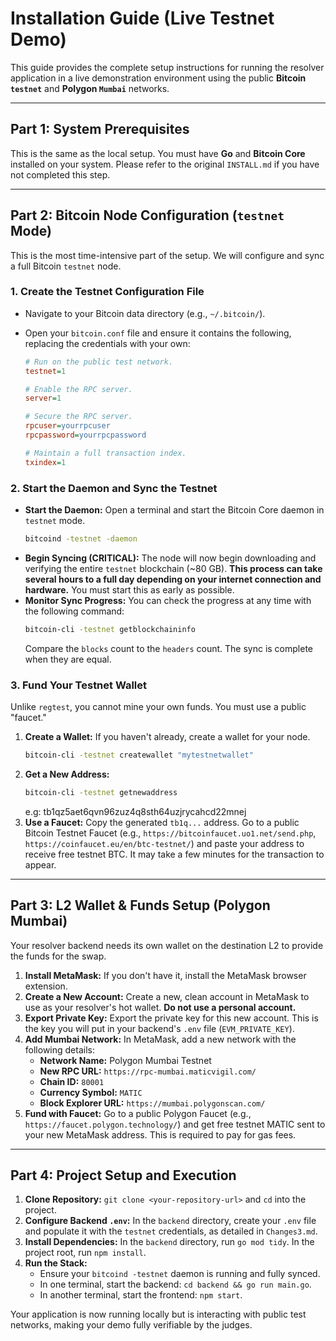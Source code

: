 # Installation Guide (Live Testnet Demo)

This guide provides the complete setup instructions for running the resolver application in a live demonstration environment using the public **Bitcoin `testnet`** and **Polygon `Mumbai`** networks.

---

## Part 1: System Prerequisites

This is the same as the local setup. You must have **Go** and **Bitcoin Core** installed on your system. Please refer to the original `INSTALL.md` if you have not completed this step.

---

## Part 2: Bitcoin Node Configuration (`testnet` Mode)

This is the most time-intensive part of the setup. We will configure and sync a full Bitcoin `testnet` node.

### 1. Create the Testnet Configuration File

* Navigate to your Bitcoin data directory (e.g., `~/.bitcoin/`).
* Open your `bitcoin.conf` file and ensure it contains the following, replacing the credentials with your own:

    ```ini
    # Run on the public test network.
    testnet=1

    # Enable the RPC server.
    server=1

    # Secure the RPC server.
    rpcuser=yourrpcuser
    rpcpassword=yourrpcpassword

    # Maintain a full transaction index.
    txindex=1
    ```

### 2. Start the Daemon and Sync the Testnet

* **Start the Daemon:** Open a terminal and start the Bitcoin Core daemon in `testnet` mode.
    ```bash
    bitcoind -testnet -daemon
    ```
* **Begin Syncing (CRITICAL):** The node will now begin downloading and verifying the entire `testnet` blockchain (~80 GB). **This process can take several hours to a full day depending on your internet connection and hardware.** You must start this as early as possible.
* **Monitor Sync Progress:** You can check the progress at any time with the following command:
    ```bash
    bitcoin-cli -testnet getblockchaininfo
    ```
    Compare the `blocks` count to the `headers` count. The sync is complete when they are equal.

### 3. Fund Your Testnet Wallet

Unlike `regtest`, you cannot mine your own funds. You must use a public "faucet."

1.  **Create a Wallet:** If you haven't already, create a wallet for your node.
    ```bash
    bitcoin-cli -testnet createwallet "mytestnetwallet"
    ```
2.  **Get a New Address:**
    ```bash
    bitcoin-cli -testnet getnewaddress
    ```
    e.g: tb1qz5aet6qvn96zuz4q8sth64uzjrycahcd22mnej
3.  **Use a Faucet:** Copy the generated `tb1q...` address. Go to a public Bitcoin Testnet Faucet (e.g., `https://bitcoinfaucet.uo1.net/send.php`, `https://coinfaucet.eu/en/btc-testnet/`) and paste your address to receive free testnet BTC. It may take a few minutes for the transaction to appear.

---

## Part 3: L2 Wallet & Funds Setup (Polygon Mumbai)

Your resolver backend needs its own wallet on the destination L2 to provide the funds for the swap.

1.  **Install MetaMask:** If you don't have it, install the MetaMask browser extension.
2.  **Create a New Account:** Create a new, clean account in MetaMask to use as your resolver's hot wallet. **Do not use a personal account.**
3.  **Export Private Key:** Export the private key for this new account. This is the key you will put in your backend's `.env` file (`EVM_PRIVATE_KEY`).
4.  **Add Mumbai Network:** In MetaMask, add a new network with the following details:
    * **Network Name:** Polygon Mumbai Testnet
    * **New RPC URL:** `https://rpc-mumbai.maticvigil.com/`
    * **Chain ID:** `80001`
    * **Currency Symbol:** `MATIC`
    * **Block Explorer URL:** `https://mumbai.polygonscan.com/`
5.  **Fund with Faucet:** Go to a public Polygon Faucet (e.g., `https://faucet.polygon.technology/`) and get free testnet MATIC sent to your new MetaMask address. This is required to pay for gas fees.

---

## Part 4: Project Setup and Execution

1.  **Clone Repository:** `git clone <your-repository-url>` and `cd` into the project.
2.  **Configure Backend `.env`:** In the `backend` directory, create your `.env` file and populate it with the `testnet` credentials, as detailed in `Changes3.md`.
3.  **Install Dependencies:** In the `backend` directory, run `go mod tidy`. In the project root, run `npm install`.
4.  **Run the Stack:**
    * Ensure your `bitcoind -testnet` daemon is running and fully synced.
    * In one terminal, start the backend: `cd backend && go run main.go`.
    * In another terminal, start the frontend: `npm start`.

Your application is now running locally but is interacting with public test networks, making your demo fully verifiable by the judges.

